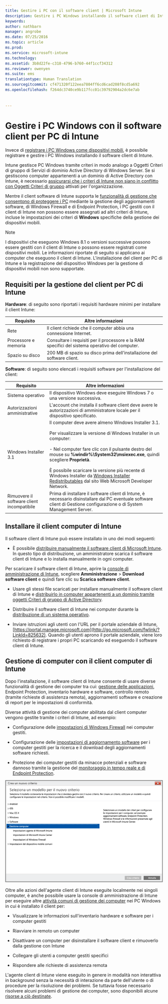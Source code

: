 ```yaml
---
title: Gestire i PC con il software client | Microsoft Intune
description: Gestire i PC Windows installando il software client di Intune.
keywords: 
author: nathbarn
manager: angrobe
ms.date: 07/25/2016
ms.topic: article
ms.prod: 
ms.service: microsoft-intune
ms.technology: 
ms.assetid: 3b8d22fe-c318-4796-b760-44f1ccf34312
ms.reviewer: owenyen
ms.suite: ems
translationtype: Human Translation
ms.sourcegitcommit: cf471320f122eea7804ff6cd6cad208f8cd5a692
ms.openlocfilehash: f264dc3740ce9b117fcc01c39792904a2dc6e7ab


---
```


# Gestire i PC Windows con il software client per PC di Intune
Invece di [registrare i PC Windows come dispositivi mobili](set-up-windows-device-management-with-microsoft-intune.md), è possibile registrare e gestire i PC Windows installando il software client di Intune.

Intune gestisce PC Windows tramite criteri in modo analogo a Oggetti Criteri di gruppo di Servizi di dominio Active Directory di Windows Server. Se si gestiscono computer appartenenti a un dominio di Active Directory con Intune, è necessario [assicurarsi che i criteri di Intune non siano in conflitto con Oggetti Criteri di gruppo](resolve-gpo-and-microsoft-intune-policy-conflicts.md) attivati per l'organizzazione.

Mentre il client software di Intune supporta le [funzionalità di gestione che consentono di proteggere i PC](policies-to-protect-windows-pcs-in-microsoft-intune.md) mediante la gestione degli aggiornamenti software, di Windows Firewall e di Endpoint Protection, i PC gestiti con il client di Intune non possono essere assegnati ad altri criteri di Intune, incluse le impostazioni dei criteri di **Windows** specifiche della gestione dei dispositivi mobili.

> [!NOTE]
> I dispositivi che eseguono Windows 8.1 o versioni successive possono essere gestiti con il client di Intune o possono essere registrati come dispositivi mobili. Le informazioni riportate di seguito si applicano ai computer che eseguono il client di Intune. L'installazione del client per PC di Intune e la registrazione del dispositivo Windows per la gestione di dispositivi mobili non sono supportate.

## Requisiti per la gestione del client per PC di Intune

**Hardware**: di seguito sono riportati i requisiti hardware minimi per installare il client Intune:

|Requisito|Altre informazioni|
|---------------|--------------------|
|Rete|Il client richiede che il computer abbia una connessione Internet.|
|Processore e memoria|Consultare i requisiti per il processore e la RAM specifici del sistema operativo del computer.|
|Spazio su disco|200 MB di spazio su disco prima dell'installazione del software client.|

**Software**: di seguito sono elencati i requisiti software per l'installazione del client:

|Requisito|Altre informazioni|
|---------------|--------------------|
|Sistema operativo | Il dispositivo Windows deve eseguire Windows 7 o una versione successiva. |
|Autorizzazioni amministrative|L'account che installa il software client deve avere le autorizzazioni di amministratore locale per il dispositivo specificato.|
|Windows Installer 3.1|Il computer deve avere almeno Windows Installer 3.1.<br /><br />Per visualizzare la versione di Windows Installer in un computer:<br /><br />- Nel computer fare clic con il pulsante destro del mouse su **%windir%\System32\msiexec.exe**, quindi scegliere **Proprietà**.<br /><br />È possibile scaricare la versione più recente di Windows Installer da [Windows Installer Redistributables](http://go.microsoft.com/fwlink/?LinkID=234258) dal sito Web Microsoft Developer Network.|
|Rimuovere il software client incompatibile|Prima di installare il software client di Intune, è necessario disinstallare dal PC eventuale software client di Gestione configurazione o di System Management Server.|

## Installare il client computer di Intune
Il software client di Intune può essere installato in uno dei modi seguenti:

-  È possibile [distribuire manualmente il software client di Microsoft Intune](install-the-windows-pc-client-with-microsoft-intune.md#to-manually-deploy-the-client-software). In questo tipo di distribuzione, un amministratore scarica il software client di Intune e lo installa manualmente in ogni computer.

  Per scaricare il software client di Intune, aprire la [console di amministrazione di Intune](https://manage.microsoft.com), scegliere **Amministrazione** > **Download software client** e quindi fare clic su **Scarica software client**.

-  Usare gli stessi file scaricati per installare manualmente il software client di Intune e [distribuirlo in computer appartenenti a un dominio tramite oggetti Criteri di gruppo di Active Directory](install-the-windows-pc-client-with-microsoft-intune.md#to-automatically-deploy-the-client-software-by-using-group-policy).

-  Distribuire il software client di Intune nei computer durante la [distribuzione di un sistema operativo](install-the-windows-pc-client-with-microsoft-intune.md#install-the-microsoft-intune-client-software-as-part-of-an-image).

-  Inviare istruzioni agli utenti con l'URL per il portale aziendale di Intune, [https://portal.manage.microsoft.com](http://go.microsoft.com/fwlink/?LinkId=825632). Quando gli utenti aprono il portale aziendale, viene loro richiesto di registrare i propri PC scaricando ed eseguendo il software client di Intune.

## Gestione di computer con il client computer di Intune
Dopo l'installazione, il software client di Intune consente di usare diverse funzionalità di gestione dei computer tra cui: [gestione delle applicazioni](deploy-apps-in-microsoft-intune.md), Endpoint Protection, inventario hardware e software, controllo remoto (tramite richieste di assistenza remota), aggiornamenti software e creazione di report per le impostazioni di conformità.

Diverse attività di gestione dei computer abilitata dal client computer vengono gestite tramite i criteri di Intune, ad esempio:

-   Configurazione delle [impostazioni di Windows Firewall](help-protect-windows-pcs-using-windows-firewall-policies-in-microsoft-intune.md) nei computer gestiti.

-   Configurazione delle [impostazioni di aggiornamento software](keep-windows-pcs-up-to-date-with-software-updates-in-microsoft-intune.md) per i computer gestiti per la ricerca e il download degli aggiornamenti software richiesti.

-   Protezione dei computer gestiti da minacce potenziali e software dannoso tramite la gestione del [monitoraggio in tempo reale e di Endpoint Protection](help-secure-windows-pcs-with-endpoint-protection-for-microsoft-intune.md).

![Modello di criteri per PC Windows](../media/pc_policy_template.png)

Oltre alle azioni dell'agente client di Intune eseguite localmente nei singoli computer, è anche possibile usare la console di amministrazione di Intune per eseguire altre [attività comuni di gestione dei computer](common-windows-pc-management-tasks-with-the-microsoft-intune-computer-client.md) nei PC Windows in cui è installato il client per:

-   Visualizzare le informazioni sull'inventario hardware e software per i computer gestiti

-   Riavviare in remoto un computer

-   Disattivare un computer per disinstallare il software client e rimuoverlo dalla gestione con Intune

-   Collegare gli utenti a computer gestiti specifici

-   Rispondere alle richieste di assistenza remota

L'agente client di Intune viene eseguito in genere in modalità non interattiva in background senza la necessità di interazione da parte dell'utente o di procedure per la risoluzione dei problemi. Se tuttavia fosse necessario risolvere alcuni problemi di gestione dei computer, sono disponibili alcune [risorse a ciò destinate](/intune/troubleshoot/troubleshoot-client-setup-in-microsoft-intune).



<!--HONumber=Aug16_HO4-->


